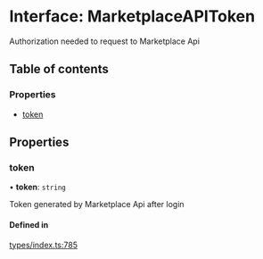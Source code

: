 # Interface: MarketplaceAPIToken

Authorization needed to request to Marketplace Api

## Table of contents

### Properties

- [token](MarketplaceAPIToken.md#token)

## Properties

### token

• **token**: `string`

Token generated by Marketplace Api after login

#### Defined in

[types/index.ts:785](https://github.com/nevermined-io/react-components/blob/a8236f6/catalog/src/types/index.ts#L785)
